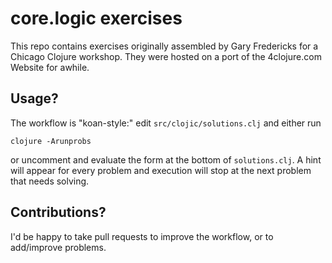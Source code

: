 # core.logic exercises

This repo contains exercises originally assembled by Gary Fredericks
for a Chicago Clojure workshop. They were hosted on a port of the
4clojure.com Website for awhile.

## Usage?

The workflow is "koan-style:" edit `src/clojic/solutions.clj` and either run

    clojure -Arunprobs

or uncomment and evaluate the form at the bottom of `solutions.clj`.
A hint will appear for every problem and execution will stop at the
next problem that needs solving.

## Contributions?

I'd be happy to take pull requests to improve the workflow, or to
add/improve problems.

